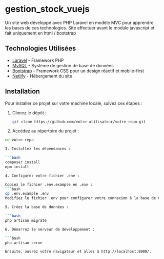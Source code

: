 # gestion_stock_vuejs

Un site web développé avec PHP Laravel en modèle MVC pour apprendre les bases de ces technologies.
Site effectuer avant le module javascript et fait uniquement en html / bootstrap

## Technologies Utilisées

- [Laravel](https://laravel.com/) - Framework PHP
- [MySQL](https://www.mysql.com/) - Système de gestion de base de données
- [Bootstrap](https://getbootstrap.com/) - Framework CSS pour un design réactif et mobile-first
- [Netlify](https://www.netlify.com/) - Hébergement du site

## Installation

Pour installer ce projet sur votre machine locale, suivez ces étapes :

1. Clonez le dépôt :
   ```bash
   git clone https://github.com/votre-utilisateur/votre-repo.git

2. Accédez au répertoire du projet :

```bash
cd votre-repo

3. Installez les dépendances :

```bash
composer install
npm install

4. Configurez votre fichier .env :

Copiez le fichier .env.example en .env :
```bash
cp .env.example .env
Modifiez le fichier .env pour configurer votre connexion à la base de données MySQL.

5. Créez la base de données :

```bash
php artisan migrate

6. Démarrez le serveur de développement :

```bash
php artisan serve

Ensuite, ouvrez votre navigateur et allez à http://localhost:8000/.
